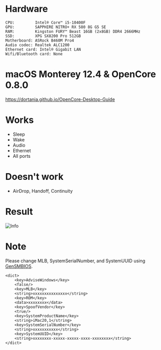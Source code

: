 # Hardware

```
CPU:         Intel® Core™ i5-10400F
GPU:         SAPPHIRE NITRO+ RX 580 8G G5 SE
RAM:         Kingston FURY™ Beast 16GB (2x8GB) DDR4 2666MHz
SSD:         XPG SX8200 Pro 512GB
Motherboard: ASRock B460M Pro4
Audio codec: Realtek ALC1200
Ethernet card: Intel® Gigabit LAN
Wifi/Bluetooth card: None
```

# macOS Monterey 12.4 & OpenCore 0.8.0

https://dortania.github.io/OpenCore-Desktop-Guide

# Works
- Sleep
- Wake
- Audio
- Ethernet
- All ports

# Doesn't work
- AirDrop, Handoff, Continuity

# Result
![Info](/images/about.png)

# Note

Please change MLB, SystemSerialNumber, and SystemUUID using [GenSMBIOS](https://github.com/corpnewt/GenSMBIOS).

```
<dict>
    <key>AdviseWindows</key>
    <false/>
    <key>MLB</key>
    <string>xxxxxxxxxxxxxxx</string>
    <key>ROM</key>
    <data>xxxxxxxx</data>
    <key>SpoofVendor</key>
    <true/>
    <key>SystemProductName</key>
    <string>iMac20,1</string>
    <key>SystemSerialNumber</key>
    <string>xxxxxxxxxxx</string>
    <key>SystemUUID</key>
    <string>xxxxxxxx-xxxxx-xxxxx-xxxx-xxxxxxxx</string>
</dict>
```
